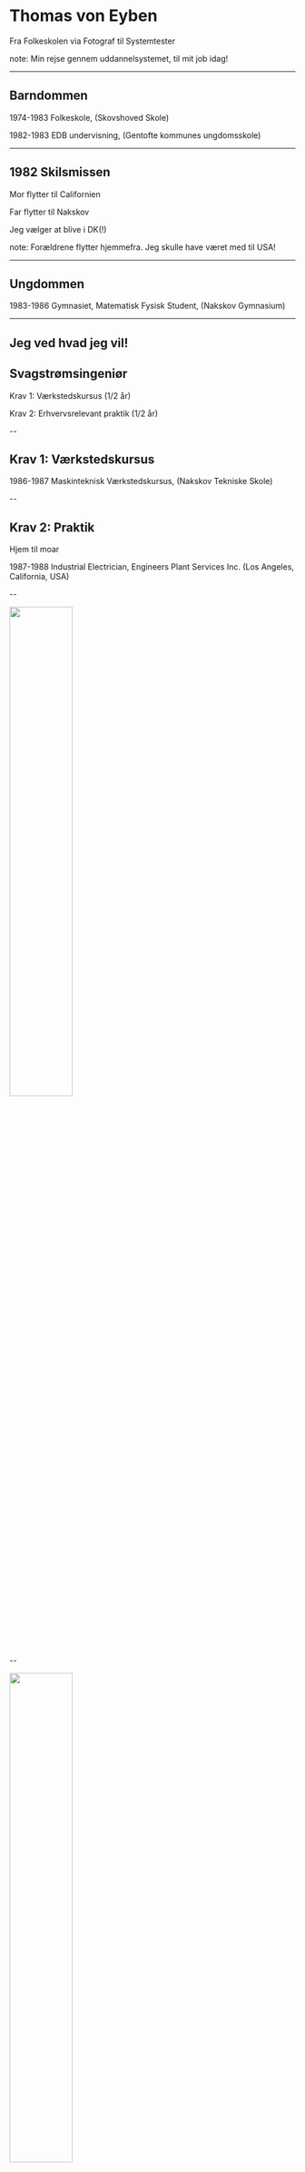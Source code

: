 # Thomas von Eyben
Fra Folkeskolen via Fotograf til Systemtester

note: Min rejse gennem uddannelsystemet, til mit job idag!

---

## Barndommen
1974-1983 Folkeskole, (Skovshoved Skole)
<!-- .element: class="fragment" -->
1982-1983 EDB undervisning, (Gentofte kommunes ungdomsskole)
<!-- .element: class="fragment" -->

---

## 1982 Skilsmissen
Mor flytter til Californien
<!-- .element: class="fragment" -->
Far flytter til Nakskov
<!-- .element: class="fragment" -->
Jeg vælger at blive i DK(!)
<!-- .element: class="fragment" -->

note: Forældrene flytter hjemmefra.
Jeg skulle have været med til USA!

---

## Ungdommen
1983-1986 Gymnasiet, Matematisk Fysisk Student, (Nakskov Gymnasium)
<!-- .element: class="fragment" -->

---

## Jeg ved hvad jeg vil!
## Svagstrømsingeniør
<!-- .element: class="fragment" -->
Krav 1: Værkstedskursus (1/2 år)
<!-- .element: class="fragment" -->
Krav 2: Erhvervsrelevant praktik (1/2 år)
<!-- .element: class="fragment" -->

--

## Krav 1: Værkstedskursus
1986-1987 Maskinteknisk Værkstedskursus, (Nakskov Tekniske Skole)
<!-- .element: class="fragment" -->

--

## Krav 2: Praktik
Hjem til moar
<!-- .element: class="fragment" -->
1987-1988 Industrial Electrician, Engineers Plant Services Inc. (Los Angeles, California, USA)
<!-- .element: class="fragment" -->

--

<img src="img/dale-on-the-floor.jpg" width="47%" height="47%" />

--

<img src="img/dale-on-the-lift.jpg" width="47%" height="47%" />

--

<img src="img/earthquake.jpg" width="100%" height="100%" />

---

## Ingeniør - alligevel ikke
1988 Københavns Teknikum Svagstrømsingeniør
Stopper efter første semester...

---

## Hvad så - et fjumreår...
## ...eller to!
1988 Presseningsfabrik, Polysheet A/S, Herlev
<!-- .element: class="fragment" -->
1989-1990 Dansk P. A. Center, Nørrebro
<!-- .element: class="fragment" -->
1989 Civilforsvarskorpset Middelfart, Værnepligt
<!-- .element: class="fragment" -->
1990 Netto, Lygten Nørrebro
<!-- .element: class="fragment" -->

---

## Jeg ved hvad jeg vil (v2)
## Fotograf
<!-- .element: class="fragment" -->
Krav 1: EFG basisår
<!-- .element: class="fragment" -->
Krav 2: Læreplads
<!-- .element: class="fragment" -->
note: Alt udsolgt = svært

--

## Krav 1: EFG basisår
1991 Grafisk Basisuddannelse FOTO linjen

EFG (Erhvervsfaglige Grunduddannelser, Grafiske Fag)

--

## Krav 2: Læreplads
1991-1994 Fagfotograf Mesterlære, Rigshospitalet
note: Det jeg brænder for. Svært at finde læreplads!

--

<img src="img/diplom.jpg" width="47%" height="47%" />

--

<img src="img/medalje.jpg" width="47%" height="47%" />

---

## Hvad fotograferede jeg
## egentlig på Rigshospitalet?

--

## Hjerte transplantationer
<img src="img/operation-01.jpg" width="40%" height="40%" />
<img src="img/operation-04.jpg" width="40%" height="40%" />

--

## Hjerne operationer
<img src="img/operation-07.jpg" width="32%" height="32%" />
<img src="img/operation-06.jpg" width="32%" height="32%" />
<img src="img/operation-05.jpg" width="32%" height="32%" />

--

## Taler med de levende...
<img src="img/operation-02.jpg" width="60%" height="60%" />

--

## ...Og de døde
<img src="img/operation-08.jpg" width="55%" height="55%" />

--

## Svære reparationer
<img src="img/operation-09.jpg" width="55%" height="55%" />

---

## Første job
1994 Fotograf vikariat, Rigshospitalet
<!-- .element: class="fragment" -->

---

## Andet job
1995-1999 rt Reklamebureau
<!-- .element: class="fragment" -->
* Digital billedbehandler
<!-- .element: class="fragment" -->
* Fotograf
<!-- .element: class="fragment" -->
* IT "R&D"
<!-- .element: class="fragment" -->

--

## Den digitale drøm
<img src="img/rt-avis.jpg"         width="32%" height="32%"  />
<img src="img/rt-blad-forside.jpg" width="32%" height="32%" />
<img src="img/rt-blad-indhold.jpg" width="32%" height="32%" />

---

## Tredie job
2000-? YouSee
<!-- .element: class="fragment" -->
IT Supporter
<!-- .element: class="fragment" -->
...
<!-- .element: class="fragment" -->
Senior Systemtester
<!-- .element: class="fragment" -->

note:TeleDanmark Kabel TV > TDC Kabel TV > OnCable > YouSee > Nuuday

--

## Testlab
<img src="img/stblab.jpg" width="100%" height="100%" />

note: gammelt foto - nu 3 x så stort

---

## Spørgsmål
<img src="img/questions.jpg" width="80%" height="80%" />
